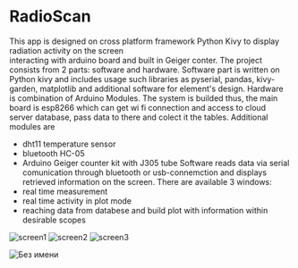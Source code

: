 # RadioScan
This app is designed  on cross platform framework Python Kivy to display radiation activity on the screen  
interacting with arduino board and built in Geiger conter.
The project consists from 2 parts: software and hardware.
Software part is written on Python kivy and includes usage such libraries as pyserial, pandas, kivy-garden, matplotlib
and additional software for element's design.
Hardware is combination of Arduino Modules. The system is builded thus, the main board is esp8266 which can get wi fi 
connection and access to cloud server database, pass data to there and colect it the tables. Additional modules are
- dht11 temperature sensor
- bluetooth HC-05
- Arduino Geiger counter kit with J305 tube
Software reads data via serial comunication through bluetooth or usb-connemction and displays retrieved information on the screen. There are available 3 windows:
- real time measurement
- real time activity in plot mode
- reaching data from databese and build plot with information within desirable scopes


![screen1](https://github.com/techmadman/RadioScan/assets/130900888/1a1e7a76-d27c-4c03-b4a2-1254b4069570)
![screen2](https://github.com/techmadman/RadioScan/assets/130900888/0e515a62-c832-4b85-9699-ef3520943f5c)
![screen3](https://github.com/techmadman/RadioScan/assets/130900888/132f74d7-2c17-43b9-930b-40b1d9f245ad)

![Без имени](https://github.com/techmadman/RadioScan/assets/130900888/af68cbba-bb8d-4935-aced-256a89b74bac)

